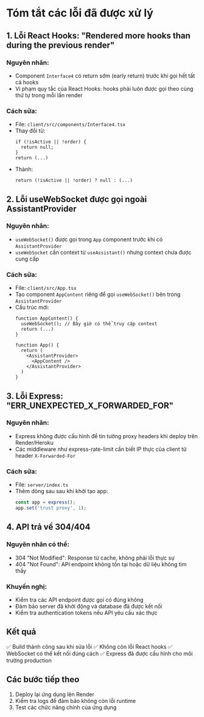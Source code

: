 # Tóm tắt các lỗi đã được xử lý

## 1. Lỗi React Hooks: "Rendered more hooks than during the previous render"

### Nguyên nhân:
- Component `Interface4` có return sớm (early return) trước khi gọi hết tất cả hooks
- Vi phạm quy tắc của React Hooks: hooks phải luôn được gọi theo cùng thứ tự trong mỗi lần render

### Cách sửa:
- File: `client/src/components/Interface4.tsx`
- Thay đổi từ:
  ```tsx
  if (!isActive || !order) {
    return null;
  }
  return (...)
  ```
- Thành:
  ```tsx
  return (!isActive || !order) ? null : (...)
  ```

## 2. Lỗi useWebSocket được gọi ngoài AssistantProvider

### Nguyên nhân:
- `useWebSocket()` được gọi trong `App` component trước khi có `AssistantProvider`
- `useWebSocket` cần context từ `useAssistant()` nhưng context chưa được cung cấp

### Cách sửa:
- File: `client/src/App.tsx`
- Tạo component `AppContent` riêng để gọi `useWebSocket()` bên trong `AssistantProvider`
- Cấu trúc mới:
  ```tsx
  function AppContent() {
    useWebSocket(); // Bây giờ có thể truy cập context
    return (...)
  }
  
  function App() {
    return (
      <AssistantProvider>
        <AppContent />
      </AssistantProvider>
    )
  }
  ```

## 3. Lỗi Express: "ERR_UNEXPECTED_X_FORWARDED_FOR"

### Nguyên nhân:
- Express không được cấu hình để tin tưởng proxy headers khi deploy trên Render/Heroku
- Các middleware như express-rate-limit cần biết IP thực của client từ header `X-Forwarded-For`

### Cách sửa:
- File: `server/index.ts`
- Thêm dòng sau sau khi khởi tạo app:
  ```ts
  const app = express();
  app.set('trust proxy', 1);
  ```

## 4. API trả về 304/404

### Nguyên nhân có thể:
- 304 "Not Modified": Response từ cache, không phải lỗi thực sự
- 404 "Not Found": API endpoint không tồn tại hoặc dữ liệu không tìm thấy

### Khuyến nghị:
- Kiểm tra các API endpoint được gọi có đúng không
- Đảm bảo server đã khởi động và database đã được kết nối
- Kiểm tra authentication tokens nếu API yêu cầu xác thực

## Kết quả

✅ Build thành công sau khi sửa lỗi
✅ Không còn lỗi React hooks
✅ WebSocket có thể kết nối đúng cách
✅ Express đã được cấu hình cho môi trường production

## Các bước tiếp theo

1. Deploy lại ứng dụng lên Render
2. Kiểm tra logs để đảm bảo không còn lỗi runtime
3. Test các chức năng chính của ứng dụng